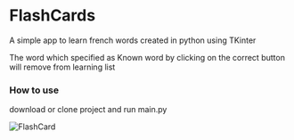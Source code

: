 # FlashCards

A simple app to learn french words created in python using TKinter

The word which specified as Known word by clicking on the correct button will remove from learning list

### **How to use**
download or clone project and run main.py

![FlashCard](https://github.com/mohaAmiri/flashcards/assets/111754905/827e8ec3-af6f-46e5-ac80-7fbfa51ed23e)
